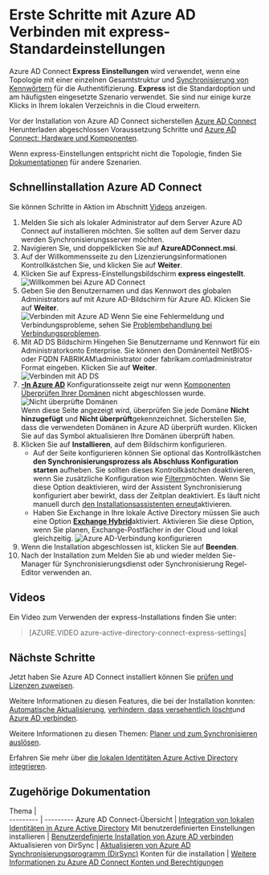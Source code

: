 <properties
    pageTitle="Azure AD Connect: Erste Schritte mit express-Standardeinstellungen | Microsoft Azure"
    description="Informationen Sie zum Downloaden, installieren und führen Sie den Assistenten für Azure AD verbinden."
    services="active-directory"
    documentationCenter=""
    authors="andkjell"
    manager="femila"
    editor="curtand"/>

<tags
    ms.service="active-directory"
    ms.workload="identity"
    ms.tgt_pltfrm="na"
    ms.devlang="na"
    ms.topic="get-started-article"
    ms.date="09/13/2016"
    ms.author="billmath"/>

# <a name="getting-started-with-azure-ad-connect-using-express-settings"></a>Erste Schritte mit Azure AD Verbinden mit express-Standardeinstellungen
Azure AD Connect **Express Einstellungen** wird verwendet, wenn eine Topologie mit einer einzelnen Gesamtstruktur und [Synchronisierung von Kennwörtern](../active-directory-aadconnectsync-implement-password-synchronization.md) für die Authentifizierung. **Express** ist die Standardoption und am häufigsten eingesetzte Szenario verwendet. Sie sind nur einige kurze Klicks in Ihrem lokalen Verzeichnis in die Cloud erweitern.

Vor der Installation von Azure AD Connect sicherstellen [Azure AD Connect](http://go.microsoft.com/fwlink/?LinkId=615771) Herunterladen abgeschlossen Voraussetzung Schritte und [Azure AD Connect: Hardware und Komponenten](../active-directory-aadconnect-prerequisites.md).

Wenn express-Einstellungen entspricht nicht die Topologie, finden Sie [Dokumentationen](#related-documentation) für andere Szenarien.

## <a name="express-installation-of-azure-ad-connect"></a>Schnellinstallation Azure AD Connect
Sie können Schritte in Aktion im Abschnitt [Videos](#videos) anzeigen.

1. Melden Sie sich als lokaler Administrator auf dem Server Azure AD Connect auf installieren möchten. Sie sollten auf dem Server dazu werden Synchronisierungsserver möchten.
2. Navigieren Sie, und doppelklicken Sie auf **AzureADConnect.msi**.
3. Auf der Willkommensseite zu den Lizenzierungsinformationen Kontrollkästchen Sie, und klicken Sie auf **Weiter**.  
4. Klicken Sie auf Express-Einstellungsbildschirm **express eingestellt**.  
![Willkommen bei Azure AD Connect](./media/active-directory-aadconnect-get-started-express/express.png)
5. Geben Sie den Benutzernamen und das Kennwort des globalen Administrators auf mit Azure AD-Bildschirm für Azure AD. Klicken Sie auf **Weiter**.  
![Verbinden mit Azure AD](./media/active-directory-aadconnect-get-started-express/connectaad.png) Wenn Sie eine Fehlermeldung und Verbindungsprobleme, sehen Sie [Problembehandlung bei Verbindungsproblemen](../active-directory-aadconnect-troubleshoot-connectivity.md).
6. Mit AD DS Bildschirm Hingehen Sie Benutzername und Kennwort für ein Administratorkonto Enterprise. Sie können den Domänenteil NetBIOS- oder FQDN FABRIKAM\administrator oder fabrikam.com\administrator Format eingeben. Klicken Sie auf **Weiter**.  
![Verbinden mit AD DS](./media/active-directory-aadconnect-get-started-express/connectad.png)
7. [**-In Azure AD**](../active-directory-aadconnect-user-signin.md#azure-ad-sign-in-configuration) Konfigurationsseite zeigt nur wenn [Komponenten](../active-directory-aadconnect-prerequisites.md) [Überprüfen Ihrer Domänen](../active-directory-add-domain.md) nicht abgeschlossen wurde.
![Nicht überprüfte Domänen](./media/active-directory-aadconnect-get-started-express/unverifieddomain.png)  
Wenn diese Seite angezeigt wird, überprüfen Sie jede Domäne **Nicht hinzugefügt** und **Nicht überprüft**gekennzeichnet. Sicherstellen Sie, dass die verwendeten Domänen in Azure AD überprüft wurden. Klicken Sie auf das Symbol aktualisieren Ihre Domänen überprüft haben.
8. Klicken Sie auf **Installieren**, auf dem Bildschirm konfigurieren.
    - Auf der Seite konfigurieren können Sie optional das Kontrollkästchen **den Synchronisierungsprozess als Abschluss Konfiguration starten** aufheben. Sie sollten dieses Kontrollkästchen deaktivieren, wenn Sie zusätzliche Konfiguration wie [Filtern](../active-directory-aadconnectsync-configure-filtering.md)möchten. Wenn Sie diese Option deaktivieren, wird der Assistent Synchronisierung konfiguriert aber bewirkt, dass der Zeitplan deaktiviert. Es läuft nicht manuell durch [den Installationsassistenten erneut](../active-directory-aadconnectsync-installation-wizard.md)aktivieren.
    - Haben Sie Exchange in Ihre lokale Active Directory müssen Sie auch eine Option [**Exchange Hybrid**](https://technet.microsoft.com/library/jj200581.aspx)aktiviert. Aktivieren Sie diese Option, wenn Sie planen, Exchange-Postfächer in der Cloud und lokal gleichzeitig.
![Azure AD-Verbindung konfigurieren](./media/active-directory-aadconnect-get-started-express/readytoconfigure.png)
9. Wenn die Installation abgeschlossen ist, klicken Sie auf **Beenden**.
10. Nach der Installation zum Melden Sie ab und wieder melden Sie-Manager für Synchronisierungsdienst oder Synchronisierung Regel-Editor verwenden an.

## <a name="videos"></a>Videos

Ein Video zum Verwenden der express-Installations finden Sie unter:

>[AZURE.VIDEO azure-active-directory-connect-express-settings]

## <a name="next-steps"></a>Nächste Schritte
Jetzt haben Sie Azure AD Connect installiert können Sie [prüfen und Lizenzen zuweisen](../active-directory-aadconnect-whats-next.md).

Weitere Informationen zu diesen Features, die bei der Installation konnten: [Automatische Aktualisierung](../active-directory-aadconnect-feature-automatic-upgrade.md), [verhindern, dass versehentlich löscht](../active-directory-aadconnectsync-feature-prevent-accidental-deletes.md)und [Azure AD verbinden](../active-directory-aadconnect-health-sync.md).

Weitere Informationen zu diesen Themen: [Planer und zum Synchronisieren auslösen](../active-directory-aadconnectsync-feature-scheduler.md).

Erfahren Sie mehr über [die lokalen Identitäten Azure Active Directory integrieren](../active-directory-aadconnect.md).

## <a name="related-documentation"></a>Zugehörige Dokumentation

Thema |  
--------- | ---------
Azure AD Connect-Übersicht | [Integration von lokalen Identitäten in Azure Active Directory](../active-directory-aadconnect.md)
Mit benutzerdefinierten Einstellungen installieren | [Benutzerdefinierte Installation von Azure AD verbinden](active-directory-aadconnect-get-started-custom.md)
Aktualisieren von DirSync | [Aktualisieren von Azure AD Synchronisierungsprogramm (DirSync)](active-directory-aadconnect-dirsync-upgrade-get-started.md)
Konten für die installation | [Weitere Informationen zu Azure AD Connect Konten und Berechtigungen](active-directory-aadconnect-accounts-permissions.md)
